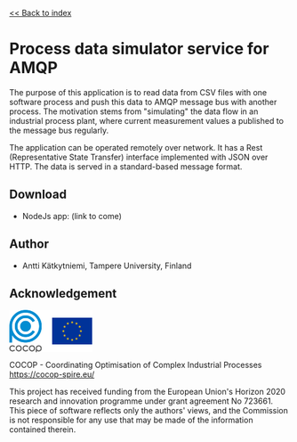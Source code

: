 
[<< Back to index](index.html)

# Process data simulator service for AMQP

The purpose of this application is to read data from CSV files with one
software process and push this data to AMQP message bus with another process.
The motivation stems from "simulating" the data flow in an industrial process
plant, where current measurement values a published to the message bus
regularly.

The application can be operated remotely over network. It has a Rest
(Representative State Transfer) interface implemented with JSON over HTTP.
The data is served in a standard-based message format.


## Download

* NodeJs app: (link to come)


## Author

* Antti Kätkytniemi, Tampere University, Finland


## Acknowledgement

<img src="logos.png" alt="COCOP and EU" style="display:block;margin-right:auto" />

COCOP - Coordinating Optimisation of Complex Industrial Processes  
https://cocop-spire.eu/

This project has received funding from the European Union's Horizon 2020
research and innovation programme under grant agreement No 723661. This piece
of software reflects only the authors' views, and the Commission is not
responsible for any use that may be made of the information contained therein.
